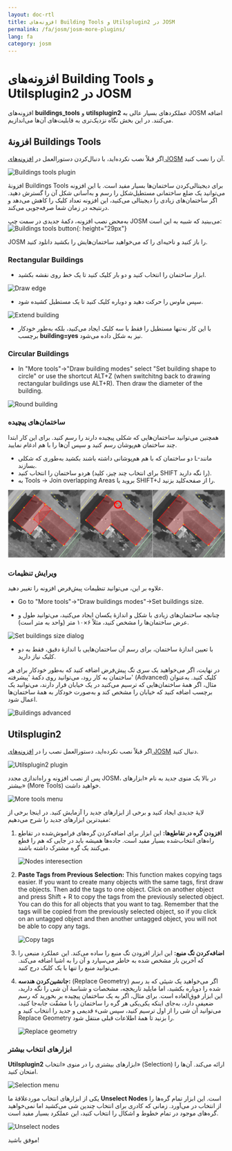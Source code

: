 ```yaml
---
layout: doc-rtl
title: افزونه‌های Building Tools و Utilsplugin2 در JOSM
permalink: /fa/josm/josm-more-plugins/
lang: fa
category: josm
---
```


افزونه‌های Building Tools و Utilsplugin2 در JOSM
============


افزونه‌های **buildings_tools** و **utilsplugin2** عملکردهای بسیار عالی به JOSM اضافه می‌کنند. در این بخش نگاه نزدیک‌تری به قابلیت‌های آن‌ها می‌اندازیم.  

افزونهٔ Buildings Tools
--------------------------

اگر قبلاً نصب نکرده‌اید، با دنبال‌کردن دستورالعمل در [افزونه‌های JOSM](/fa/josm/josm-plugins) آن را نصب کنید.  

![Buildings tools plugin][]

افزونهٔ Buildings Tools برای دیجیتالی‌کردن ساختمان‌ها بسیار مفید است. با این افزونه می‌توانید یک ضلع ساختمانی مستطیل‌شکل را رسم و به‌آسانی شکل آن را گسترش دهید. اگر ساختمان‌های زیادی را دیجیتالی می‌کنید، این افزونه تعداد کلیک را کاهش می‌دهد و درنتیجه در زمان شما صرفه‌جویی می‌کند.  

به‌محض نصب افزونه، دکمهٔ جدیدی در سمت چپ JOSM می‌بینید که شبیه به این است: ![Buildings tools button][]{: height="29px"}

JOSM را باز کنید و ناحیه‌ای را که می‌خواهید ساختمان‌هایش را بکشید دانلود کنید.  

### Rectangular Buildings

* ابزار ساختمان را انتخاب کنید و دو بار کلیک کنید تا یک خط روی نقشه بکشید.  

![Draw edge][]

* سپس ماوس را حرکت دهید و دوباره کلیک کنید تا یک مستطیل کشیده شود.  

![Extend building][]

* با این کار نه‌تنها مستطیل را فقط با سه کلیک ایجاد می‌کنید، بلکه به‌طور خودکار برچسب **building=yes** نیز به شکل داده می‌شود.  

### Circular Buildings

* In "More tools"->"Draw building modes" select "Set building shape to circle" or use the shortcut ALT+Z (when switchitng back to drawing rectangular buildings use ALT+R). Then draw the diameter of the building.

![Round building][]

### ساختمان‌های پیچیده

همچنین می‌توانید ساختمان‌هایی که شکلی پیچیده دارند را رسم کنید. برای این کار ابتدا چند ساختمان هم‌پوشان رسم کنید و سپس آن‌ها را با هم ادغام نمایید.  

* دو ساختمان که با هم هم‌پوشانی داشته باشند بکشید به‌طوری که شکلی L-مانند بسازند.  
* هردو ساختمان را انتخاب کنید (برای انتخاب چند چیز، کلید SHIFT را نگه دارید).  
* به Tools ->‏ Join overlapping Areas بروید یا SHIFT+J را از صفحه‌کلید بزنید.  

![Merge buildings][]

### ویرایش تنظیمات

علاوه بر این، می‌توانید تنظیمات پیش‌فرض افزونه را تغییر دهید.  

* Go to "More tools"->"Draw buildings modes"->Set buildings size.

* چنانچه ساختمان‌های زیادی با شکل و اندازهٔ یکسان ایجاد می‌کنید، می‌توانید طول و عرض ساختمان‌ها را مشخص کنید، مثلاً ۶×۱۰ متر (واحد به متر است).  

![Set buildings size dialog][]

* با تعیین اندازهٔ ساختمان، برای رسم آن ساختمان‌هایی با اندازهٔ دقیق، فقط به دو کلیک نیاز دارید.  

در نهایت، اگر می‌خواهید یک سری تگ پیش‌فرض اضافه کنید که به‌طور خودکار برای هر ساختمان به کار رود، می‌توانید روی دکمهٔ 'پیشرفته' (Advanced) کلیک کنید. به‌عنوان مثال، اگر همهٔ ساختمان‌هایی که ترسیم می‌کنید در یک خیابان قرار دارند، می‌توانید یک برچسب اضافه کنید که خیابان را مشخص کند و به‌صورت خودکار به همهٔ ساختمان‌ها اعمال شود.  

![Buildings advanced][]


Utilsplugin2
-------------

اگر قبلاً نصب نکرده‌اید، دستورالعمل نصب را در [افزونه‌های JOSM](/fa/josm/josm-plugins) دنبال کنید.  

![Utilsplugin2 plugin][]

پس از نصب افزونه و راه‌اندازی مجدد JOSM، در بالا یک منوی جدید به نام «ابزارهای بیشتر» (More Tools) خواهید داشت.  

![More tools menu][]

لایهٔ جدیدی ایجاد کنید و برخی از ابزارهای جدید را آزمایش کنید. در اینجا برخی از مفیدترین ابزارهای جدید را شرح می‌دهیم:  

1. **افزودن گره در تقاطع‌ها:** این ابزار برای اضافه‌کردن گره‌های فراموش‌شده در تقاطع راه‌های انتخاب‌شده بسیار مفید است. جاده‌ها همیشه باید در جایی که هم را قطع می‌کنند یک گره مشترک داشته باشند.  

    ![Nodes interesection][]

2. **Paste Tags from Previous Selection:**  This function makes copying tags easier.  If you want to create many objects with the same tags, first draw the objects.  Then add the tags to one object.  Click on another object and press Shift + R to copy the tags from the previously selected object.  You can do this for all objects that you want to tag.  Remember that the tags will be copied from the previously selected object, so if you click on an untagged object and then another untagged object, you will not be able to copy any tags.  

    ![Copy tags][]

3. **اضافه‌کردن تگ منبع:** این ابزار افزودن تگ منبع را ساده می‌کند. این عملکرد منبعی را که آخرین بار مشخص شده به خاطر می‌سپارد و آن را به اشیا اضافه می‌کند. می‌توانید منبع را تنها با یک کلیک درج کنید.  

4. **جانشین‌کردن هندسه:** (Replace Geometry) اگر می‌خواهید یک شیئی که بد رسم شده را دوباره بکشید، اما مایلید تاریخچه، مشخصات و شناسهٔ آن شی را نگه دارید، این ابزار فوق‌العاده است. برای مثال، اگر به یک ساختمان پیچیده بر بخورید که رسم ضعیفی دارد، به‌جای اینکه یکی‌یکی هر گره را ساختمان را با مشقّت جابه‌جا کنید، می‌توانید آن شی را از اول ترسیم کنید، سپس شیء قدیمی و جدید را انتخاب کنید و Replace Geometry را بزنید تا همهٔ اطلاعات قبلی منتقل شود.  

    ![Replace geometry][]


### ابزارهای انتخاب بیشتر

**Utilsplugin2** ابزارهای بیشتری را در منوی «انتخاب» (Selection) ارائه می‌کند. آن‌ها را امتحان کنید.  

![Selection menu][]

یکی از ابزارهای انتخاب موردعلاقهٔ ما **Unselect Nodes** است. این ابزار تمام گره‌ها را از انتخاب در می‌آورد. زمانی که کادری برای انتخاب چندین شی می‌کشید اما نمی‌خواهید گره‌های موجود در تمام خطوط و اشکال را انتخاب کنید، این عملکرد بسیار مفید است.  

![Unselect nodes][]

موفق باشید!  


[Buildings tools plugin]: /images/josm/buildings_tools-plugin.png
[Buildings tools button]: /images/josm/buildings_tools-button.png
[Draw edge]: /images/josm/draw-edge.png
[Extend building]: /images/josm/extend-building.png
[Merge buildings]: /images/josm/merge-buildings.png
[Set buildings size]: /images/josm/set-buildings-size.png
[Set buildings size dialog]: /images/josm/set-buildings-size-dialog.png
[Buildings advanced]: /images/josm/buildings-advanced.png
[Utilsplugin2 plugin]: /images/josm/utilsplugin2-plugin.png
[More tools menu]: /images/josm/more-tools-menu.png
[Nodes interesection]: /images/josm/utilsplugin2-nodes-intersection.png
[Copy tags]: /images/josm/utilsplugin2-copy-tags.png
[Replace geometry]: /images/josm/utilsplugin2-replace-geometry.png
[Selection menu]: /images/josm/selection-menu.png
[Unselect nodes]: /images/josm/utilsplugin2-unselect-nodes.png
[Round building]: /images/josm/buildings_tools-round.png

